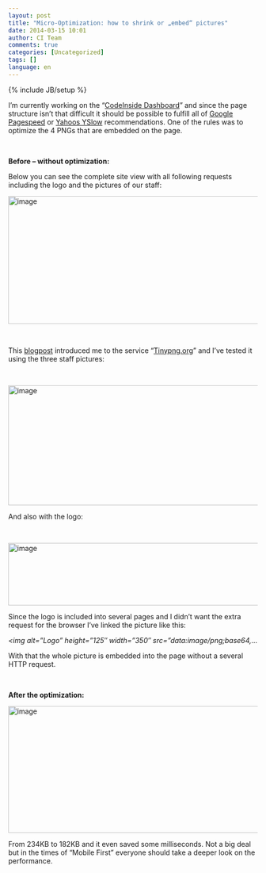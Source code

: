 ```yaml
---
layout: post
title: "Micro-Optimization: how to shrink or „embed“ pictures"
date: 2014-03-15 10:01
author: CI Team
comments: true
categories: [Uncategorized]
tags: []
language: en
---
```

{% include JB/setup %}
<p>I’m currently working on the “<a href="http://www.codeinside.eu/">CodeInside Dashboard</a>” and since the page structure isn’t that difficult it should be possible to fulfill all of <a href="https://developers.google.com/speed/pagespeed/">Google Pagespeed</a> or <a href="http://developer.yahoo.com/yslow/">Yahoos YSlow</a> recommendations. One of the rules was to optimize the 4 PNGs that are embedded on the page. </p> <p>&nbsp; <p><b>Before – without optimization:</b> <p>Below you can see the complete site view with all following requests including the logo and the pictures of our staff: <p><img title="image" style="border-top: 0px; border-right: 0px; background-image: none; border-bottom: 0px; padding-top: 0px; padding-left: 0px; border-left: 0px; padding-right: 0px" border="0" alt="image" src="{{BASE_PATH}}/assets/wp-images-de/image_thumb1122.png" width="570" height="258"> <p>&nbsp; <p>This <a href="http://blog.pamelafox.org/2014/01/improving-front-page-performance.html">blogpost</a> introduced me to the service “<a href="https://tinypng.com/">Tinypng.org</a>” and I’ve tested it using the three staff pictures: <p>&nbsp; <p><img title="image" style="border-top: 0px; border-right: 0px; background-image: none; border-bottom: 0px; padding-top: 0px; padding-left: 0px; border-left: 0px; padding-right: 0px" border="0" alt="image" src="{{BASE_PATH}}/assets/wp-images-de/image_thumb1123.png" width="570" height="242"> <p>And also with the logo: <p>&nbsp; <p><img title="image" style="border-top: 0px; border-right: 0px; background-image: none; border-bottom: 0px; padding-top: 0px; padding-left: 0px; border-left: 0px; padding-right: 0px" border="0" alt="image" src="{{BASE_PATH}}/assets/wp-images-de/image_thumb1124.png" width="570" height="126"> <p>Since the logo is included into several pages and I didn’t want the extra request for the browser I’ve linked the picture like this: <p><em>&lt;img alt=”Logo” height=”125″ width=”350″ src=”data:image/png;base64,…</em> <p>With that the whole picture is embedded into the page without a several HTTP request. <p><b></b>&nbsp; <p><b>After the optimization:</b> <p><img title="image" style="border-top: 0px; border-right: 0px; background-image: none; border-bottom: 0px; padding-top: 0px; padding-left: 0px; border-left: 0px; padding-right: 0px" border="0" alt="image" src="{{BASE_PATH}}/assets/wp-images-de/image_thumb1125.png" width="570" height="256"> <p>From 234KB to 182KB and it even saved some milliseconds. Not a big deal but in the times of “Mobile First” everyone should take a deeper look on the performance.
